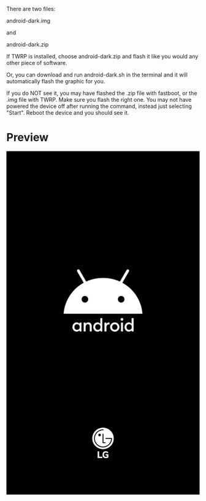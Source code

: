 There are two files:

android-dark.img

and

android-dark.zip

If TWRP is installed, choose android-dark.zip and flash it like you would any other piece of software.

Or, you can download and run android-dark.sh in the terminal and it will automatically flash the graphic for you.

If you do NOT see it, you may have flashed the .zip file with fastboot, or the .img file with TWRP. Make sure you flash the right one. You may not have powered the device off after running the command, instead just selecting "Start". Reboot the device and you should see it.

# Preview
![Preview](./boot.png)
